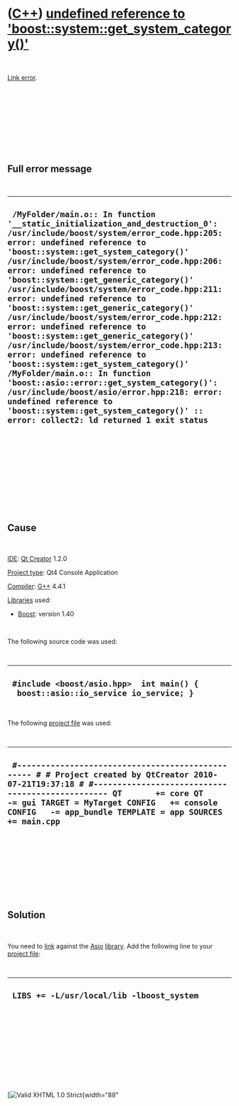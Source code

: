 
 

 

 

 

 

([C++](Cpp.md)) [undefined reference to 'boost::system::get\_system\_category()'](CppLinkErrorUndefinedReferenceToBoostSystem.md)
===================================================================================================================================

 

[Link error](CppLinkError.md).

 

 

 

 

 

Full error message
------------------

 

  ------------------------------------------------------------------------------------------------------------------------------------------------------------------------------------------------------------------------------------------------------------------------------------------------------------------------------------------------------------------------------------------------------------------------------------------------------------------------------------------------------------------------------------------------------------------------------------------------------------------------------------------------------------------------------------------------------------------------------------------------------------------------------------------------------------------------------------------------------------------------------------------------------------------------
  ` /MyFolder/main.o:: In function '__static_initialization_and_destruction_0': /usr/include/boost/system/error_code.hpp:205: error: undefined reference to 'boost::system::get_system_category()' /usr/include/boost/system/error_code.hpp:206: error: undefined reference to 'boost::system::get_generic_category()' /usr/include/boost/system/error_code.hpp:211: error: undefined reference to 'boost::system::get_generic_category()' /usr/include/boost/system/error_code.hpp:212: error: undefined reference to 'boost::system::get_generic_category()' /usr/include/boost/system/error_code.hpp:213: error: undefined reference to 'boost::system::get_system_category()' /MyFolder/main.o:: In function 'boost::asio::error::get_system_category()': /usr/include/boost/asio/error.hpp:218: error: undefined reference to 'boost::system::get_system_category()' :: error: collect2: ld returned 1 exit status`
  ------------------------------------------------------------------------------------------------------------------------------------------------------------------------------------------------------------------------------------------------------------------------------------------------------------------------------------------------------------------------------------------------------------------------------------------------------------------------------------------------------------------------------------------------------------------------------------------------------------------------------------------------------------------------------------------------------------------------------------------------------------------------------------------------------------------------------------------------------------------------------------------------------------------------

 

 

 

 

 

 

Cause
-----

 

[IDE](CppIde.md): [Qt Creator](CppQtCreator.md) 1.2.0

[Project type](CppQtCreatorNewProject_2_5_2.png): Qt4 Console
Application

[Compiler](CppCompiler.md): [G++](CppGpp.md) 4.4.1

[Libraries](CppLibrary.md) used:

-   [Boost](CppBoost.md): version 1.40

 

The following source code was used:

 

  ------------------------------------------------------------------------------------
  ` #include <boost/asio.hpp>  int main() {   boost::asio::io_service io_service; }`
  ------------------------------------------------------------------------------------

 

The following [project file](CppQtProjectFile.md) was used:

 

  --------------------------------------------------------------------------------------------------------------------------------------------------------------------------------------------------------------------------------------------------------------------------------------------------
  ` #------------------------------------------------- # # Project created by QtCreator 2010-07-21T19:37:18 # #------------------------------------------------- QT       += core QT       -= gui TARGET = MyTarget CONFIG   += console CONFIG   -= app_bundle TEMPLATE = app SOURCES += main.cpp`
  --------------------------------------------------------------------------------------------------------------------------------------------------------------------------------------------------------------------------------------------------------------------------------------------------

 

 

 

 

 

Solution
--------

 

You need to [link](CppLink.md) against the [Asio](CppBoostAsio.md)
[library](CppLibrary.md). Add the following line to your [project
file](CppQtProjectFile.md):

 

  --------------------------------------------
  ` LIBS += -L/usr/local/lib -lboost_system`
  --------------------------------------------

 

 

 

 

 

 

[![Valid XHTML 1.0
Strict](http://www.w3.org/Icons/valid-xhtml10){width="88"


